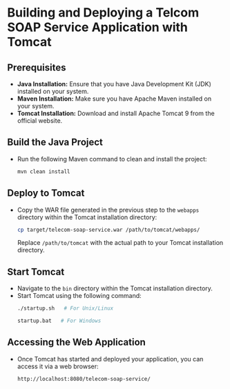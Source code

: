 # Building and Deploying a Telcom SOAP Service Application with Tomcat

## Prerequisites
- **Java Installation:** Ensure that you have Java Development Kit (JDK) installed on your system.
- **Maven Installation:** Make sure you have Apache Maven installed on your system.
- **Tomcat Installation:** Download and install Apache Tomcat 9 from the official website.

## Build the Java Project
- Run the following Maven command to clean and install the project:
  ```bash
  mvn clean install
  ```

## Deploy to Tomcat
- Copy the WAR file generated in the previous step to the `webapps` directory within the Tomcat installation directory:
  ```bash
  cp target/telecom-soap-service.war /path/to/tomcat/webapps/
  ```
  Replace `/path/to/tomcat` with the actual path to your Tomcat installation directory.

## Start Tomcat
- Navigate to the `bin` directory within the Tomcat installation directory.
- Start Tomcat using the following command:
  ```bash
  ./startup.sh   # For Unix/Linux
  ```
  ```bash
  startup.bat   # For Windows
  ```

## Accessing the Web Application
- Once Tomcat has started and deployed your application, you can access it via a web browser:
  ```
  http://localhost:8080/telecom-soap-service/
  ```

